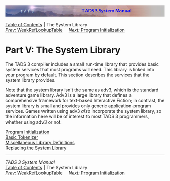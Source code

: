 <div class="topbar">

<img src="topbar.jpg" data-border="0" />

</div>

<div class="nav">

<a href="toc.htm" class="nav">Table of Contents</a> \| The System
Library  
<span class="navnp"><a href="wlookup.htm" class="nav"><em>Prev:</em> WeakRefLookupTable</a>
   
<a href="init.htm" class="nav"><em>Next:</em> Program Initialization</a>
    </span>

</div>

<div class="main">

# Part V: The System Library

The TADS 3 compiler includes a small run-time library that provides
basic system services that most programs will need. This library is
linked into your program by default. This section describes the services
that the system library provides.

Note that the system library isn't the same as adv3, which is the
standard adventure game library. Adv3 is a large library that defines a
comprehensive framework for text-based Interactive Fiction; in contrast,
the system library is small and provides only generic
application-program services. Games written using adv3 *also*
incorporate the system library, so the information here will be of
interest to most TADS 3 programmers, whether using adv3 or not.

<div class="sectoc">

[Program Initialization](init.htm)  
[Basic Tokenizer](tok.htm)  
[Miscellaneous Library Definitions](libmisc.htm)  
[Replacing the System Library](nodef.htm)  

</div>

</div>

------------------------------------------------------------------------

<div class="navb">

*TADS 3 System Manual*  
<a href="toc.htm" class="nav">Table of Contents</a> \| The System
Library  
<span class="navnp"><a href="wlookup.htm" class="nav"><em>Prev:</em> WeakRefLookupTable</a>
   
<a href="init.htm" class="nav"><em>Next:</em> Program Initialization</a>
    </span>

</div>
